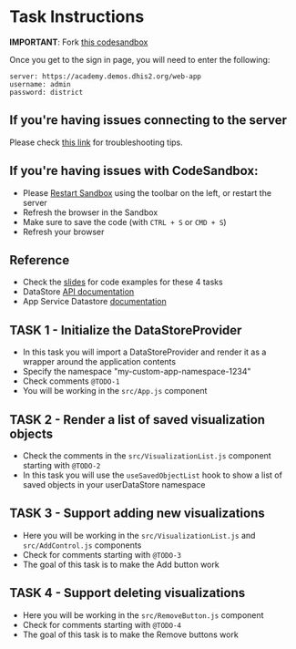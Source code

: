 # Task Instructions

**IMPORTANT**: Fork [this codesandbox](https://githubbox.com/dhis2/academy-web-app-dev-2021/tree/main/workshop-2/02-generic-dhis2-apps/datastore)

Once you get to the sign in page, you will need to enter the following:

```
server: https://academy.demos.dhis2.org/web-app
username: admin
password: district
```

## If you're having issues connecting to the server

Please check [this link](https://github.com/dhis2/academy-web-app-dev-2022/blob/main/resources/DEBUG.md#if-youre-using-chrome) for troubleshooting tips.

## If you're having issues with CodeSandbox:

- Please [Restart Sandbox](https://github.com/dhis2/academy-web-app-dev-2022/blob/main/resources/CODESANDBOX.md) using the toolbar on the left, or restart the server
- Refresh the browser in the Sandbox
- Make sure to save the code (with `CTRL + S` or `CMD + S`)
- Refresh your browser

## Reference

- Check the [slides](https://docs.google.com/presentation/d/1OHwNn4TABl4dRoTTAAmyDw3GQo41HGgmAZ4MaTzbTmo/edit?usp=sharing) for code examples for these 4 tasks
- DataStore [API documentation](https://docs.dhis2.org/en/develop/using-the-api/dhis-core-version-236/data-store.html)
- App Service Datastore [documentation](https://github.com/dhis2/app-service-datastore)

## TASK 1 - Initialize the DataStoreProvider

- In this task you will import a DataStoreProvider and render it as a wrapper around the application contents
- Specify the namespace "my-custom-app-namespace-1234"
- Check comments `@TODO-1`
- You will be working in the `src/App.js` component

## TASK 2 - Render a list of saved visualization objects

- Check the comments in the `src/VisualizationList.js` component starting with `@TODO-2`
- In this task you will use the `useSavedObjectList` hook to show a list of saved objects in your userDataStore namespace

## TASK 3 - Support adding new visualizations

- Here you will be working in the `src/VisualizationList.js` and `src/AddControl.js` components
- Check for comments starting with `@TODO-3`
- The goal of this task is to make the Add button work

## TASK 4 - Support deleting visualizations

- Here you will be working in the `src/RemoveButton.js` component
- Check for comments starting with `@TODO-4`
- The goal of this task is to make the Remove buttons work
